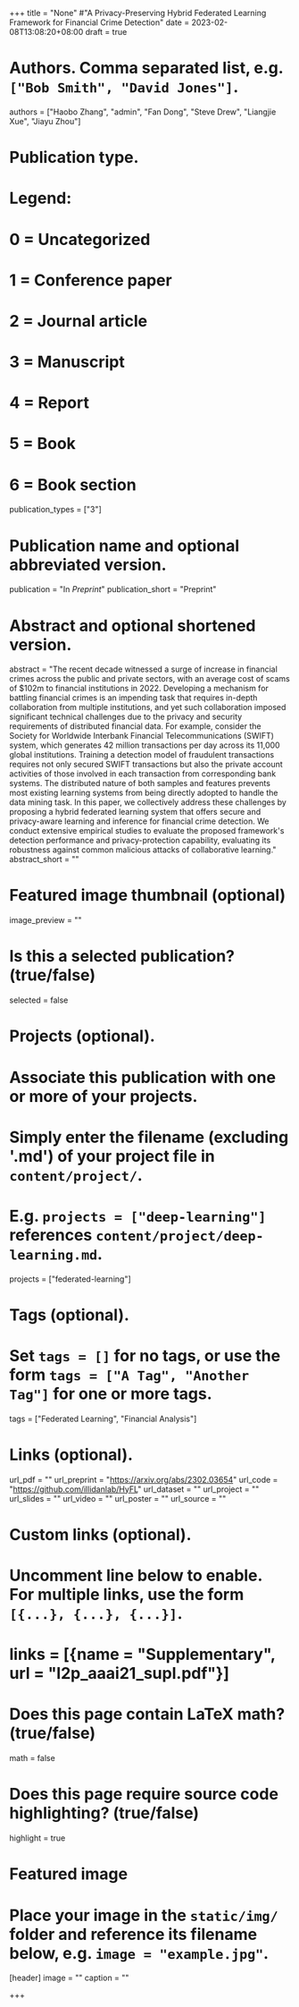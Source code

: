 +++
title = "None" #"A Privacy-Preserving Hybrid Federated Learning Framework for Financial Crime Detection"
date = 2023-02-08T13:08:20+08:00
draft = true

# Authors. Comma separated list, e.g. `["Bob Smith", "David Jones"]`.
authors = ["Haobo Zhang", "admin", "Fan Dong", "Steve Drew", "Liangjie Xue", "Jiayu Zhou"]

# Publication type.
# Legend:
# 0 = Uncategorized
# 1 = Conference paper
# 2 = Journal article
# 3 = Manuscript
# 4 = Report
# 5 = Book
# 6 = Book section
publication_types = ["3"]

# Publication name and optional abbreviated version.
publication = "In *Preprint*"
publication_short = "Preprint"

# Abstract and optional shortened version.
abstract = "The recent decade witnessed a surge of increase in financial crimes across the public and private sectors, with an average cost of scams of $102m to financial institutions in 2022. Developing a mechanism for battling financial crimes is an impending task that requires in-depth collaboration from multiple institutions, and yet such collaboration imposed significant technical challenges due to the privacy and security requirements of distributed financial data. For example, consider the Society for Worldwide Interbank Financial Telecommunications (SWIFT) system, which generates 42 million transactions per day across its 11,000 global institutions. Training a detection model of fraudulent transactions requires not only secured SWIFT transactions but also the private account activities of those involved in each transaction from corresponding bank systems. The distributed nature of both samples and features prevents most existing learning systems from being directly adopted to handle the data mining task. In this paper, we collectively address these challenges by proposing a hybrid federated learning system that offers secure and privacy-aware learning and inference for financial crime detection. We conduct extensive empirical studies to evaluate the proposed framework's detection performance and privacy-protection capability, evaluating its robustness against common malicious attacks of collaborative learning."
abstract_short = ""

# Featured image thumbnail (optional)
image_preview = ""

# Is this a selected publication? (true/false)
selected = false

# Projects (optional).
#   Associate this publication with one or more of your projects.
#   Simply enter the filename (excluding '.md') of your project file in `content/project/`.
#   E.g. `projects = ["deep-learning"]` references `content/project/deep-learning.md`.
projects = ["federated-learning"]

# Tags (optional).
#   Set `tags = []` for no tags, or use the form `tags = ["A Tag", "Another Tag"]` for one or more tags.
tags = ["Federated Learning", "Financial Analysis"]

# Links (optional).
url_pdf = ""
url_preprint = "https://arxiv.org/abs/2302.03654"
url_code = "https://github.com/illidanlab/HyFL"
url_dataset = ""
url_project = ""
url_slides = ""
url_video = ""
url_poster = ""
url_source = ""

# Custom links (optional).
#   Uncomment line below to enable. For multiple links, use the form `[{...}, {...}, {...}]`.
# links = [{name = "Supplementary", url = "l2p_aaai21_supl.pdf"}]

# Does this page contain LaTeX math? (true/false)
math = false

# Does this page require source code highlighting? (true/false)
highlight = true

# Featured image
# Place your image in the `static/img/` folder and reference its filename below, e.g. `image = "example.jpg"`.
[header]
image = ""
caption = ""

+++
